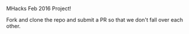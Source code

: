 MHacks Feb 2016 Project!

Fork and clone the repo and submit a PR so that we don't fall over each other.
